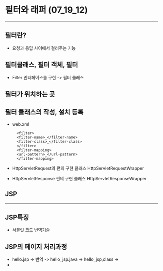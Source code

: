 # 필터와 래퍼 (07_19_12)

* * * 

## 필터란?
* 요청과 응답 사이에서 걸러주는 기능


## 필터클래스, 필터 객체, 필터
* Filter 인터페이스를 구현 -> 필터 클래스


## 필터가 위치하는 곳


## 필터 클래스의 작성, 설치 등록
* web.xml

        <filter>
        <filter-name>_</filter-name>
        <filter-class>_</filter-class>
        </filter>
        <filter-mapping>
        <url-pattern>_</url-pattern>
        </filter-mapping>


* HttpServletRequest의 편의 구현 클래스 HttpServletRequestWrapper 
* HttpServletResponse 편의 구현 클래스 HttpServletResponseWrapper



## JSP

* * * 

## JSP특징
* 서블릿 코드 번역기술



## JSP의 페이지 처리과정
* hello.jsp -> 번역 -> hello_jsp.java -> hello_jsp,class ->
* 